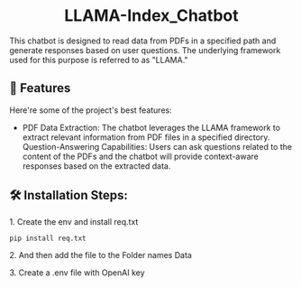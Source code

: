 <h1 align="center" id="title">LLAMA-Index_Chatbot</h1>

<p id="description">This chatbot is designed to read data from PDFs in a specified path and generate responses based on user questions. The underlying framework used for this purpose is referred to as "LLAMA."</p>

  
  
<h2>🧐 Features</h2>

Here're some of the project's best features:

*   PDF Data Extraction: The chatbot leverages the LLAMA framework to extract relevant information from PDF files in a specified directory. Question-Answering Capabilities: Users can ask questions related to the content of the PDFs and the chatbot will provide context-aware responses based on the extracted data.

<h2>🛠️ Installation Steps:</h2>

<p>1. Create the env and install req.txt</p>

```
pip install req.txt
```

<p>2. And then add the file to the Folder names Data</p>

<p>3. Create a .env file with OpenAI key</p>